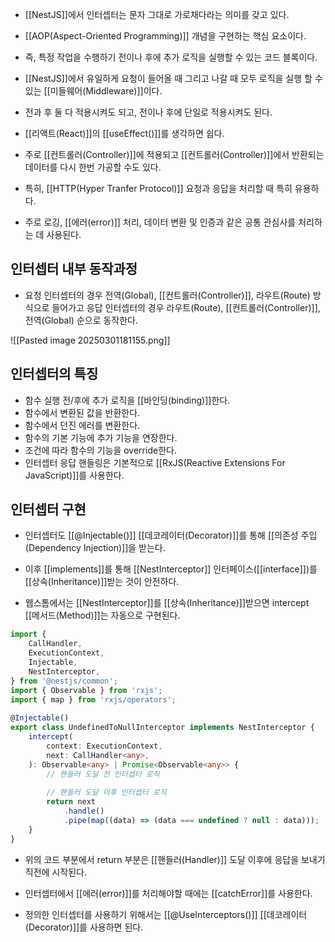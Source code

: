 - [[NestJS]]에서 인터셉터는 문자 그대로 가로채다라는 의미를 갖고 있다.
- [[AOP(Aspect-Oriented Programming)]] 개념을 구현하는 핵심 요소이다.

- 즉, 특정 작업을 수행하기 전이나 후에 추가 로직을 실행할 수 있는 코드 블록이다.
- [[NestJS]]에서 유일하게 요청이 들어올 때 그리고 나갈 때 모두 로직을 실행 할 수 있는 [[미들웨어(Middleware)]]이다.
- 전과 후 둘 다 적용시켜도 되고, 전이나 후에 단일로 적용시켜도 된다.
- [[리액트(React)]]의 [[useEffect()]]를 생각하면 쉽다.

- 주로 [[컨트롤러(Controller)]]에 적용되고 [[컨트롤러(Controller)]]에서 반환되는 데이터를 다시 한번 가공할 수도 있다.

- 특히, [[HTTP(Hyper Tranfer Protocol)]] 요청과 응답을 처리할 때 특히 유용하다.
- 주로 로깅, [[에러(error)]] 처리, 데이터 변환 및 인증과 같은 공통 관심사를 처리하는 데 사용된다.


## 인터셉터 내부 동작과정

- 요청 인터셉터의 경우 전역(Global), [[컨트롤러(Controller)]], 라우트(Route) 방식으로 들어가고 응답 인터셉터의 경우 라우트(Route), [[컨트롤러(Controller)]],전역(Global) 순으로 동작한다.

![[Pasted image 20250301181155.png]]


## 인터셉터의 특징

- 함수 실행 전/후에 추가 로직을 [[바인딩(binding)]]한다.
- 함수에서 변환된 값을 반환한다.
- 함수에서 던진 에러를 변환한다.
- 함수의 기본 기능에 추가 기능을 연장한다.
- 조건에 따라 함수의 기능을 override한다.
- 인터셉터 응답 핸들링은 기본적으로 [[RxJS(Reactive Extensions For JavaScript)]]를 사용한다.


## 인터셉터 구현

- 인터셉터도 [[@Injectable()]] [[데코레이터(Decorator)]]를 통해 [[의존성 주입(Dependency Injection)]]을 받는다.
- 이후 [[implements]]를 통해 [[NestInterceptor]] 인터페이스([[interface]])를 [[상속(Inheritance)]]받는 것이 안전하다.

- 웹스톰에서는 [[NestInterceptor]]를 [[상속(Inheritance)]]받으면 intercept [[메서드(Method)]]는 자동으로 구현된다.

```ts
import {  
    CallHandler,  
    ExecutionContext,  
    Injectable,  
    NestInterceptor,  
} from '@nestjs/common';  
import { Observable } from 'rxjs';  
import { map } from 'rxjs/operators';  
  
@Injectable()  
export class UndefinedToNullInterceptor implements NestInterceptor {  
    intercept(  
        context: ExecutionContext,  
        next: CallHandler<any>,  
    ): Observable<any> | Promise<Observable<any>> {  
        // 핸들러 도달 전 인터셉터 로직
		  
        // 핸들러 도달 이후 인터셉터 로직
        return next  
            .handle()  
            .pipe(map((data) => (data === undefined ? null : data)));  
    }  
}
```

- 위의 코드 부분에서 return 부분은 [[핸들러(Handler)]] 도달 이후에 응답을 보내기 직전에 시작된다.
- 인터셉터에서 [[에러(error)]]를  처리해야할 때에는 [[catchError]]를 사용한다.

- 정의한 인터셉터를 사용하기 위해서는 [[@UseInterceptors()]] [[데코레이터(Decorator)]]를 사용하면 된다.